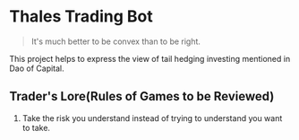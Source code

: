 # Thales Trading Bot
> It's much better to be convex than to be right.

This project helps to express the view of tail hedging investing mentioned in Dao of Capital.

## Trader's Lore(Rules of Games to be Reviewed)
1. Take the risk you understand instead of trying to understand you want to take.